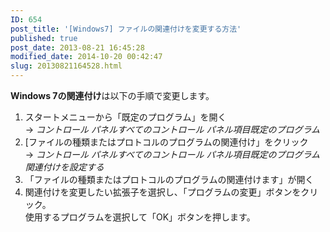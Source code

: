 ```yaml
---
ID: 654
post_title: '[Windows7] ファイルの関連付けを変更する方法'
published: true
post_date: 2013-08-21 16:45:28
modified_date: 2014-10-20 00:42:47
slug: 20130821164528.html
---
```

<p><strong>Windows 7の関連付け</strong>は以下の手順で変更します。<br />
<!--more--></p>
<ol>
<li>スタートメニューから「既定のプログラム」を開く<br />
→ <em>コントロール パネルすべてのコントロール パネル項目既定のプログラム</em></li>
<li>[ファイルの種類またはプロトコルのプログラムの関連付け」をクリック<br />
→ <em>コントロール パネルすべてのコントロール パネル項目既定のプログラム関連付けを設定する</em></li>
</li>
<li>「ファイルの種類またはプロトコルのプログラムの関連付けます」が開く</li>
<li>関連付けを変更したい拡張子を選択し、「プログラムの変更」ボタンをクリック。<br />
使用するプログラムを選択して「OK」ボタンを押します。 </li>
</ol>